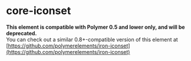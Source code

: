 core-iconset
============

**This element is compatible with Polymer 0.5 and lower only, and will be deprecated.**  
You can check out a similar 0.8+-compatible version of this element at [https://github.com/polymerelements/iron-iconset](https://github.com/polymerelements/iron-iconset)
